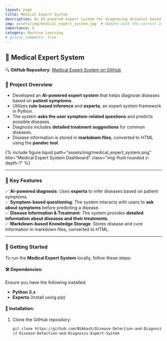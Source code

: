 ```yaml
---
layout: page
title: Medical Expert System
description: An AI-powered expert system for diagnosing diseases based on symptoms.
img: assets/img/medical_expert_system.jpg  # Update with the correct image path
importance: 4
category: Machine Learning
# giscus_comments: true
---
```


## 🏥 Medical Expert System

🔍 **GitHub Repository**: [Medical Expert System on GitHub](https://github.com/BSAkash/Disease-Detection-and-Diagnosis-Expert-System)

### 📌 Project Overview
- Developed an **AI-powered expert system** that helps diagnose diseases based on **patient symptoms**.
- Utilizes **rule-based inference** and **experta**, an expert system framework in Python.
- The system **asks the user symptom-related questions** and predicts possible diseases.
- Diagnosis includes **detailed treatment suggestions** for common diseases.
- Disease information is stored in **markdown files**, converted to HTML using the **pandoc tool**.

<div class="row justify-content-sm-center">
  <div class="col-sm-8 mt-3 mt-md-0">
    {% include figure.liquid 
      path="assets/img/medical_expert_system.png" 
      title="Medical Expert System Dashboard" 
      class="img-fluid rounded z-depth-1" 
    %}
  </div>
</div>

---

### 🔹 Key Features
✅ **AI-powered diagnosis**: Uses **experta** to infer diseases based on patient symptoms.  
✅ **Symptom-based questioning**: The system interacts with users to **ask about symptoms** before predicting a disease.  
✅ **Disease Information & Treatment**: The system provides **detailed information about diseases and their treatments**.  
✅ **Markdown-based Knowledge Storage**: Stores disease and cure information in markdown files, converted to HTML.  

---

### 🚀 Getting Started
To run the **Medical Expert System** locally, follow these steps:

#### 🛠 Dependencies:
Ensure you have the following installed:
- **Python 3.x**
- **Experta** (Install using pip)

#### 📌 Installation:
1. Clone the GitHub repository:
   ```sh
   git clone https://github.com/BSAkash/Disease-Detection-and-Diagnosis-Expert-System.git
   cd Disease-Detection-and-Diagnosis-Expert-System
